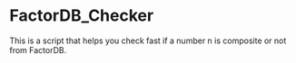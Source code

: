 # FactorDB_Checker
This is a script that helps you check fast if a number n is composite or not from FactorDB.
